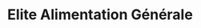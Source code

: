 ---
title: "Elite Alimentation Générale"
url: /limoges/elite-alimentation-generale/
shop: commodité
---